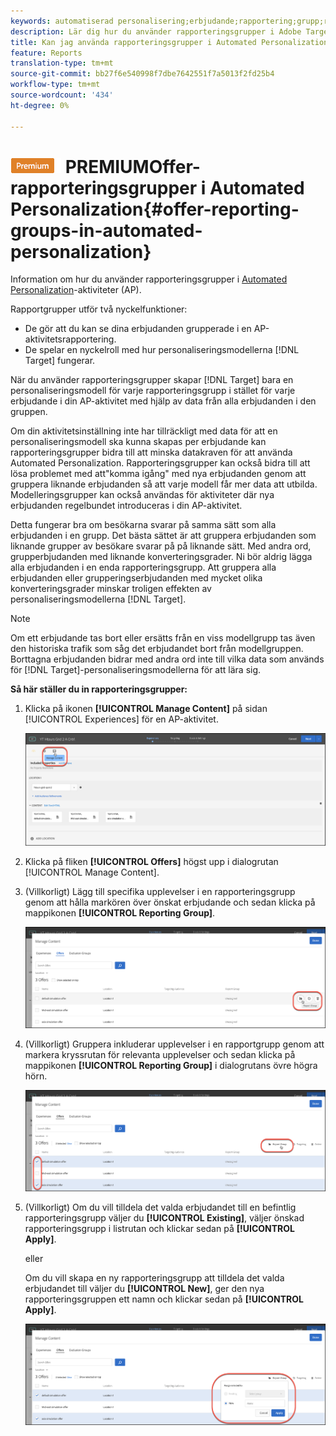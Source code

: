 ```yaml
---
keywords: automatiserad personalisering;erbjudande;rapportering;grupp;rapporteringsgrupp
description: Lär dig hur du använder rapporteringsgrupper i Adobe Target Automated Personalization-aktiviteter. Med rapportgrupper skapar Target bara en personaliseringsmodell för varje rapporteringsgrupp.
title: Kan jag använda rapporteringsgrupper i Automated Personalization-aktiviteter?
feature: Reports
translation-type: tm+mt
source-git-commit: bb27f6e540998f7dbe7642551f7a5013f2fd25b4
workflow-type: tm+mt
source-wordcount: '434'
ht-degree: 0%

---
```



# ![](/help/assets/premium.png) PREMIUMOffer-rapporteringsgrupper i Automated Personalization{#offer-reporting-groups-in-automated-personalization}

Information om hur du använder rapporteringsgrupper i [Automated Personalization](/help/c-activities/t-automated-personalization/automated-personalization.md)-aktiviteter (AP).

Rapportgrupper utför två nyckelfunktioner:

* De gör att du kan se dina erbjudanden grupperade i en AP-aktivitetsrapportering.
* De spelar en nyckelroll med hur personaliseringsmodellerna [!DNL Target] fungerar.

När du använder rapporteringsgrupper skapar [!DNL Target] bara en personaliseringsmodell för varje rapporteringsgrupp i stället för varje erbjudande i din AP-aktivitet med hjälp av data från alla erbjudanden i den gruppen.

Om din aktivitetsinställning inte har tillräckligt med data för att en personaliseringsmodell ska kunna skapas per erbjudande kan rapporteringsgrupper bidra till att minska datakraven för att använda Automated Personalization. Rapporteringsgrupper kan också bidra till att lösa problemet med att&quot;komma igång&quot; med nya erbjudanden genom att gruppera liknande erbjudanden så att varje modell får mer data att utbilda. Modelleringsgrupper kan också användas för aktiviteter där nya erbjudanden regelbundet introduceras i din AP-aktivitet.

Detta fungerar bra om besökarna svarar på samma sätt som alla erbjudanden i en grupp. Det bästa sättet är att gruppera erbjudanden som liknande grupper av besökare svarar på på liknande sätt. Med andra ord, grupperbjudanden med liknande konverteringsgrader. Ni bör aldrig lägga alla erbjudanden i en enda rapporteringsgrupp. Att gruppera alla erbjudanden eller grupperingserbjudanden med mycket olika konverteringsgrader minskar troligen effekten av personaliseringsmodellerna [!DNL Target].

>[!NOTE]
>
>Om ett erbjudande tas bort eller ersätts från en viss modellgrupp tas även den historiska trafik som såg det erbjudandet bort från modellgruppen. Borttagna erbjudanden bidrar med andra ord inte till vilka data som används för [!DNL Target]-personaliseringsmodellerna för att lära sig.

**Så här ställer du in rapporteringsgrupper:**

1. Klicka på ikonen **[!UICONTROL Manage Content]** på sidan [!UICONTROL Experiences] för en AP-aktivitet.

   ![](assets/ap_manage_content.png)

1. Klicka på fliken **[!UICONTROL Offers]** högst upp i dialogrutan [!UICONTROL Manage Content].
1. (Villkorligt) Lägg till specifika upplevelser i en rapporteringsgrupp genom att hålla markören över önskat erbjudande och sedan klicka på mappikonen **[!UICONTROL Reporting Group]**.

   ![](assets/ap_manage_content_2.png)

1. (Villkorligt) Gruppera inkluderar upplevelser i en rapportgrupp genom att markera kryssrutan för relevanta upplevelser och sedan klicka på mappikonen **[!UICONTROL Reporting Group]** i dialogrutans övre högra hörn.

   ![](assets/ap_manage_content_3.png)

1. (Villkorligt) Om du vill tilldela det valda erbjudandet till en befintlig rapporteringsgrupp väljer du **[!UICONTROL Existing]**, väljer önskad rapporteringsgrupp i listrutan och klickar sedan på **[!UICONTROL Apply]**.

   eller

   Om du vill skapa en ny rapporteringsgrupp att tilldela det valda erbjudandet till väljer du **[!UICONTROL New]**, ger den nya rapporteringsgruppen ett namn och klickar sedan på **[!UICONTROL Apply]**.

   ![](assets/ap_reporting_groups.png)

